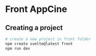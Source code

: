 # Front AppCine

## Creating a project

```bash
# create a new project in front folder
npm create svelte@latest front
npm run dev
```

